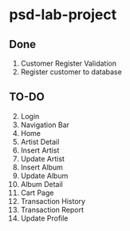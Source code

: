# psd-lab-project

## Done
1. Customer Register Validation
2. Register customer to database

## TO-DO
2. Login
3. Navigation Bar
4. Home
5. Artist Detail
6. Insert Artist
7. Update Artist
8. Insert Album
9. Update Album
10. Album Detail
11. Cart Page
12. Transaction History
13. Transaction Report
14. Update Profile  
